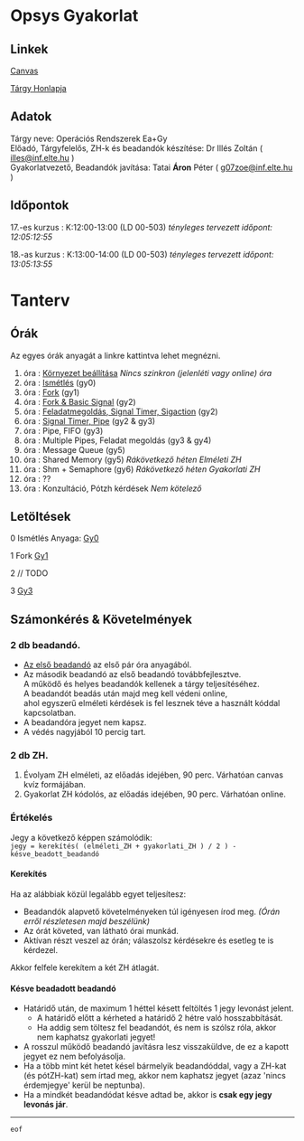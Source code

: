 # Opsys Gyakorlat

## Linkek

[Canvas](https://canvas.elte.hu/courses/35103)  

[Tárgy Honlapja](https://opsys.inf.elte.hu/)

## Adatok

Tárgy neve: Operációs Rendszerek Ea+Gy  
Előadó, Tárgyfelelős, ZH-k és beadandók készítése: Dr Illés Zoltán ( illes@inf.elte.hu ) \
Gyakorlatvezető, Beadandók javítása: Tatai __Áron__ Péter ( g07zoe@inf.elte.hu )

## Időpontok

17.-es kurzus : K:12:00-13:00 (LD 00-503)  _tényleges tervezett időpont: 12:05:12:55_

18.-as kurzus : K:13:00-14:00 (LD 00-503)  _tényleges tervezett időpont: 13:05:13:55_

# Tanterv

## Órák

Az egyes órák anyagát a linkre kattintva lehet megnézni.

1. óra : [Környezet beállítása](prep.md) _Nincs szinkron (jelenléti vagy online) óra_
2. óra : [Ismétlés](gy0.md) (gy0)
3. óra : [Fork](gy1.md) (gy1)
4. óra : [Fork & Basic Signal](gy2.md) (gy2)
5. óra : [Feladatmegoldás, Signal Timer, Sigaction](gy3.md) (gy2)
6. óra : [Signal Timer, Pipe](gy4.md) (gy2 & gy3)
7. óra : Pipe, FIFO (gy3)
8. óra : Multiple Pipes, Feladat megoldás (gy3 & gy4)
9. óra : Message Queue (gy5)
10. óra : Shared Memory (gy5) _Rákövetkező héten Elméleti ZH_
11. óra : Shm + Semaphore (gy6) _Rákövetkező héten Gyakorlati ZH_
12. óra : ??
13. óra : Konzultáció, Pótzh kérdések _Nem kötelező_

## Letöltések

0 Ismétlés
Anyaga: [Gy0](https://github.com/rontap/elteik-web/raw/main/teaching/opsys/materials/gy0-revision/gy0-opsys.zip)

1 Fork [Gy1](https://github.com/rontap/elteik-web/raw/main/teaching/opsys/materials/gy1/gy1-opsys.zip)

2 // TODO

3 [Gy3](https://github.com/rontap/elteik-web/raw/main/teaching/opsys/materials/gy3/gy03.zip)

## Számonkérés & Követelmények

### 2 db beadandó.

- [Az első beadandó](bead.md) az első pár óra anyagából.
- Az második beadandó az első beadandó továbbfejlesztve.   
  A működő és helyes beadandók kellenek a tárgy teljesítéséhez.  
  A beadandót beadás után majd meg kell védeni online,  
  ahol egyszerű elméleti kérdések is fel lesznek téve a
  használt kóddal kapcsolatban.
- A beadandóra jegyet nem kapsz.
- A védés nagyjából 10 percig tart.

### 2 db ZH.

1. Évolyam ZH elméleti, az előadás idejében, 90 perc. Várhatóan canvas kvíz formájában.
2. Gyakorlat ZH kódolós, az előadás idejében, 90 perc. Várhatóan online.

### Értékelés

Jegy a következő képpen számolódik:  
`jegy = kerekítés( (elméleti_ZH + gyakorlati_ZH ) / 2 ) - késve_beadott_beadandó`

#### Kerekítés

Ha az alábbiak közül legalább egyet teljesítesz:

- Beadandók alapvető követelményeken túl igényesen írod meg. _(Órán erről részletesen majd beszélünk)_
- Az órát követed, van látható órai munkád.
- Aktívan részt veszel az órán; válaszolsz kérdésekre és esetleg te is kérdezel.

Akkor felfele kerekítem a két ZH átlagát.

#### Késve beadadott beadandó

- Határidő után, de maximum 1 héttel késett feltöltés 1 jegy levonást jelent.
    - A határidő előtt a kérheted a határidő 2 hétre való hosszabbítását.
    - Ha addig sem töltesz fel beadandót, és nem is szólsz róla, akkor nem kaphatsz gyakorlati jegyet!
- A rosszul működő beadandó javításra lesz visszaküldve, de ez a kapott jegyet ez nem
  befolyásolja.
- Ha a több mint két hetet késel bármelyik beadandóddal, vagy a ZH-kat (és pótZH-kat) sem írtad meg, akkor nem
  kaphatsz jegyet (azaz 'nincs érdemjegye' kerül be neptunba).
- Ha a mindkét beadandódat késve adtad be, akkor is **csak egy jegy levonás jár**.

---
`eof`